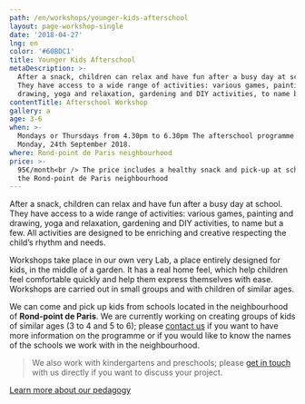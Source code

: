```yaml
---
path: /en/workshops/younger-kids-afterschool
layout: page-workshop-single
date: '2018-04-27'
lng: en
color: '#60BDC1'
title: Younger Kids Afterschool
metaDescription: >-
  After a snack, children can relax and have fun after a busy day at school.
  They have access to a wide range of activities: various games, painting and
  drawing, yoga and relaxation, gardening and DIY activities, to name but a few.
contentTitle: Afterschool Workshop
gallery: a
age: 3-6
when: >-
  Mondays or Thursdays from 4.30pm to 6.30pm The afterschool programme starts on
  Monday, 24th September 2018.
where: Rond-point de Paris neighbourhood
price: >-
  95€/month<br /> The price includes a healthy snack and pick-up at school in
  the Rond-point de Paris neighbourhood
---
```

After a snack, children can relax and have fun after a busy day at school. They have access to a wide range of activities: various games, painting and drawing, yoga and relaxation, gardening and DIY activities, to name but a few. All activities are designed to be enriching and creative respecting the child’s rhythm and needs.

Workshops take place in our own very Lab, a place entirely designed for kids, in the middle of a garden. It has a real home feel, which help children feel comfortable quickly and help them express themselves with ease. Workshops are carried out in small groups and with children of similar ages.   

We can come and pick up kids from schools located in the neighbourhood of **Rond-point de Paris**. We are currently working on creating groups of kids of similar ages (3 to 4 and 5 to 6); please [contact us](/en/contact-us) if you want to have more information on the programme or if you would like to know the names of the schools we work with in the neighbourhood.

> We also work with kindergartens and preschools; please [get in touch](/en/contact-us) with us directly if you want to discuss your project.

[Learn more about our pedagogy](/en/pedagogy)
